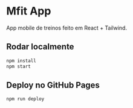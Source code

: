 # Mfit App

App mobile de treinos feito em React + Tailwind.

## Rodar localmente

```bash
npm install
npm start
```

## Deploy no GitHub Pages

```bash
npm run deploy
```
